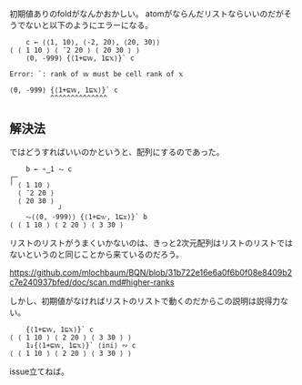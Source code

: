 
##

初期値ありのfoldがなんかおかしい。
atomがならんだリストならいいのだがそうでないと以下のようにエラーになる。

```apl
    c ← ⟨⟨1, 10⟩, ⟨-2, 20⟩, ⟨20, 30⟩⟩
⟨ ⟨ 1 10 ⟩ ⟨ ¯2 20 ⟩ ⟨ 20 30 ⟩ ⟩
    ⟨0, -999⟩ {⟨1+⊑𝕨, 1⊑𝕩⟩}` c

Error: `: rank of 𝕨 must be cell rank of 𝕩

⟨0, -999⟩ {⟨1+⊑𝕨, 1⊑𝕩⟩}` c
          ^^^^^^^^^^^^^^          
```

## 解決法

ではどうすればいいのかというと、配列にするのであった。

```apl
    b ← ∘‿1 ⥊ c
┌─           
╵ ⟨ 1 10 ⟩   
  ⟨ ¯2 20 ⟩  
  ⟨ 20 30 ⟩  
            ┘
    ⥊⟨⟨0, -999⟩⟩ {⟨1+⊑𝕨, 1⊑𝕩⟩}` b
⟨ ⟨ 1 10 ⟩ ⟨ 2 20 ⟩ ⟨ 3 30 ⟩
```

リストのリストがうまくいかないのは、きっと2次元配列はリストのリストではないというのと同じことから来ているのだろう。

https://github.com/mlochbaum/BQN/blob/31b722e16e6a0f6b0f08e8409b2c7e240937bfed/doc/scan.md#higher-ranks

しかし、初期値がなければリストのリストで動くのだからこの説明は説得力ない。

```apl
    {⟨1+⊑𝕨, 1⊑𝕩⟩}` c
⟨ ⟨ 1 10 ⟩ ⟨ 2 20 ⟩ ⟨ 3 30 ⟩ ⟩
    1↓{⟨1+⊑𝕨, 1⊑𝕩⟩}` ⟨ini⟩ ∾ c
⟨ ⟨ 1 10 ⟩ ⟨ 2 20 ⟩ ⟨ 3 30 ⟩ ⟩
```

issue立てねば。
